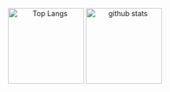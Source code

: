 <p align="center"> 
  <img alt="Top Langs" height="150px" src="https://github-readme-stats.vercel.app/api/top-langs/?username=yoshikotttt&layout=compact&show_icons=true&theme=onedark" />
  <img alt="github stats" height="150px" src="https://github-readme-stats.vercel.app/api?username=yoshikotttt&theme=onedark&show_icons=ture" />
</p>
